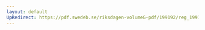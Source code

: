 ```yaml
---
layout: default
UpRedirect: https://pdf.swedeb.se/riksdagen-volumeG-pdf/199192/reg_199192/reg_199192_0590.pdf
---
```

